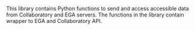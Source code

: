 
This library contains Python functions to send and access accessible data from Collaboratory and EGA servers. The functions in the library contain wrapper to EGA and Collaboratory API.
